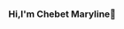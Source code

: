 ### Hi,I'm Chebet Maryline👋

<!--
**maryline321/maryline321** is a ✨ _special_ ✨ repository because its `README.md` (this file) appears on your GitHub profile.

Here are some ideas to get you started:

- 🔭 I’m currently working on ...
- 🌱 I’m currently learning ...
- 👯 I’m looking to collaborate on ... Any of project
- 🤔 I’m looking for help with ...
- 💬 Ask me about ...
- 📫 How to reach me: marylinechebet2@gmail.com
- 😄 Pronouns: ...
- ⚡ Fun fact: ...
-->
